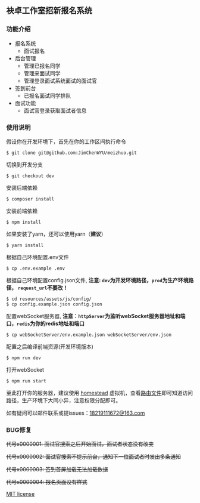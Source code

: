 ## 袂卓工作室招新报名系统

### 功能介绍
+ 报名系统
	- 面试报名
+ 后台管理
	- 管理已报名同学
	- 管理来面试同学
	- 管理登录面试系统面试的面试官
+ 签到前台
	- 已报名面试同学排队
+ 面试功能
	- 面试官登录获取面试者信息

### 使用说明
假设你在开发环境下，首先在你的工作区间执行命令
```git
$ git clone git@github.com:JimChenWYU/meizhuo.git
```
切换到开发分支
```git
$ git checkout dev
```
安装后端依赖
```git
$ composer install
```
安装前端依赖
```git
$ npm install
```
如果安装了yarn，还可以使用yarn（**建议**）
```git
$ yarn install
```

根据自己环境配置.env文件
```git
$ cp .env.example .env
```

根据自己环境配置config.json文件,
**注意: `dev`为开发环境路径，`prod`为生产环境路径， `request_url`不要改！**
```git
$ cd resources/assets/js/config/
$ cp config.example.json config.json
```
配置webSocket服务器,
**注意：`httpServer`为监听webSocket服务器地址和端口，`redis`为你的redis地址和端口**
```git
$ cp webSocketServer/env.example.json webSocketServer/env.json
```
配置之后编译前端资源(开发环境版本)
```git
$ npm run dev
```
打开webSocket
```git
$ npm run start
```
至此打开你的服务器，建议使用 [homestead](https://github.com/laravel/homestead) 虚拟机，查看[路由文件](app/Http/routes.php)即可知道访问路径，生产环境下大同小异，注意权限分配即可。

如有疑问可以邮件联系或提issues：[18219111672@163.com](mailto://18219111672@163.com)

### BUG修复
~~代号x0000001: 面试官搜索之后开始面试，面试者状态没有改变~~

~~代号x0000002: 面试官搜索不提示前台，通知下一位面试者时发出多条通知~~

~~代号x0000003: 签到首屏加载无法加载数据~~

~~代号x0000004: 报名页面没有样式~~

[MIT license](http://opensource.org/licenses/MIT)
